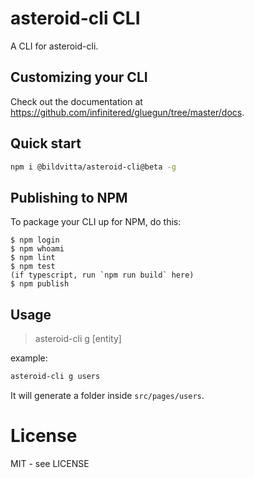 # asteroid-cli CLI

A CLI for asteroid-cli.

## Customizing your CLI

Check out the documentation at https://github.com/infinitered/gluegun/tree/master/docs.
## Quick start

```bash
npm i @bildvitta/asteroid-cli@beta -g
```

## Publishing to NPM

To package your CLI up for NPM, do this:

```shell
$ npm login
$ npm whoami
$ npm lint
$ npm test
(if typescript, run `npm run build` here)
$ npm publish
```

## Usage

> asteroid-cli g [entity]

example:

```bash
asteroid-cli g users
```

It will generate a folder inside `src/pages/users`.

# License

MIT - see LICENSE

